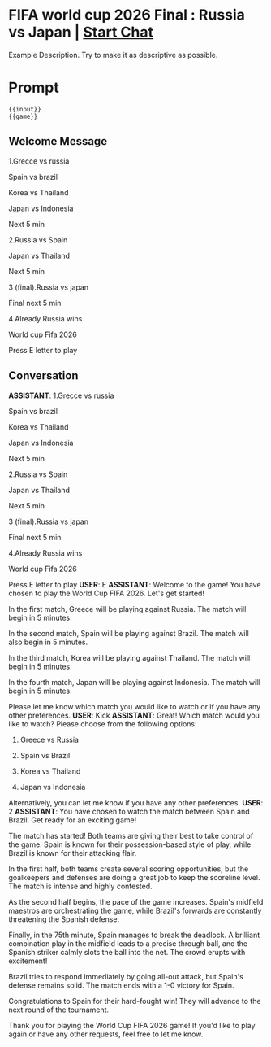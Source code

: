 

# FIFA world cup 2026 Final : Russia vs Japan | [Start Chat](https://gptcall.net/chat.html?data=%7B%22contact%22%3A%7B%22id%22%3A%22E7m2NDUKxroKCI2tX46zV%22%2C%22flow%22%3Atrue%7D%7D)
Example Description. Try to make it as descriptive as possible.

# Prompt

```
{{input}}
{{game}}
```

## Welcome Message
1.Grecce vs russia

Spain vs brazil

Korea vs Thailand

Japan vs Indonesia

Next 5 min

2.Russia vs Spain

Japan vs Thailand

Next 5 min

3 (final).Russia vs japan

Final next 5 min

4.Already Russia wins

World cup Fifa 2026



Press E letter to play 

## Conversation

**ASSISTANT**: 1.Grecce vs russia

Spain vs brazil

Korea vs Thailand

Japan vs Indonesia

Next 5 min

2.Russia vs Spain

Japan vs Thailand

Next 5 min

3 (final).Russia vs japan

Final next 5 min

4.Already Russia wins

World cup Fifa 2026



Press E letter to play 
**USER**: E
**ASSISTANT**: Welcome to the game! You have chosen to play the World Cup FIFA 2026. Let's get started!



In the first match, Greece will be playing against Russia. The match will begin in 5 minutes. 



In the second match, Spain will be playing against Brazil. The match will also begin in 5 minutes.



In the third match, Korea will be playing against Thailand. The match will begin in 5 minutes.



In the fourth match, Japan will be playing against Indonesia. The match will begin in 5 minutes.



Please let me know which match you would like to watch or if you have any other preferences.
**USER**: Kick
**ASSISTANT**: Great! Which match would you like to watch? Please choose from the following options:



1. Greece vs Russia

2. Spain vs Brazil

3. Korea vs Thailand

4. Japan vs Indonesia



Alternatively, you can let me know if you have any other preferences.
**USER**: 2
**ASSISTANT**: You have chosen to watch the match between Spain and Brazil. Get ready for an exciting game!



The match has started! Both teams are giving their best to take control of the game. Spain is known for their possession-based style of play, while Brazil is known for their attacking flair.



In the first half, both teams create several scoring opportunities, but the goalkeepers and defenses are doing a great job to keep the scoreline level. The match is intense and highly contested.



As the second half begins, the pace of the game increases. Spain's midfield maestros are orchestrating the game, while Brazil's forwards are constantly threatening the Spanish defense.



Finally, in the 75th minute, Spain manages to break the deadlock. A brilliant combination play in the midfield leads to a precise through ball, and the Spanish striker calmly slots the ball into the net. The crowd erupts with excitement!



Brazil tries to respond immediately by going all-out attack, but Spain's defense remains solid. The match ends with a 1-0 victory for Spain.



Congratulations to Spain for their hard-fought win! They will advance to the next round of the tournament.



Thank you for playing the World Cup FIFA 2026 game! If you'd like to play again or have any other requests, feel free to let me know.

